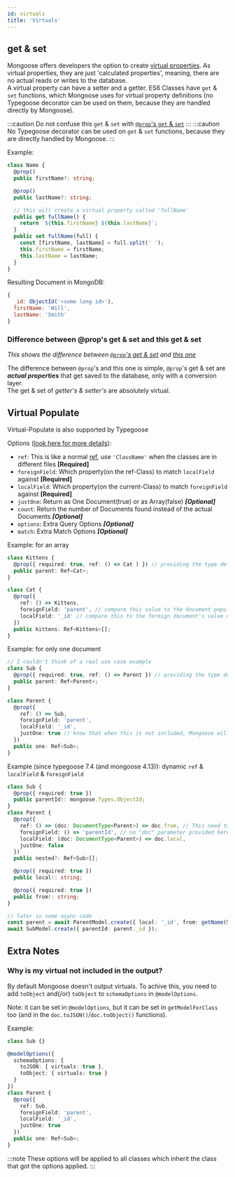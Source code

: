 ```yaml
---
id: virtuals
title: 'Virtuals'
---
```


## get & set

Mongoose offers developers the option to create [virtual properties](http://mongoosejs.com/docs/api.html#schema_Schema-virtual). As virtual properties, they are just 'calculated properties', meaning, there are no actual reads or writes to the database.<br/>
A virtual property can have a setter and a getter. ES6 Classes have `get` & `set` functions, which Mongoose uses for virtual property definitions (no Typegoose decorator can be used on them, because they are handled directly by Mongoose).

:::caution
Do not confuse this `get` & `set` with [`@prop`'s `get` & `set`](api/decorators/prop.md#get--set)
:::
:::caution
No Typegoose decorator can be used on `get` & `set` functions, because they are directly handled by Mongoose.
:::

Example:

```ts
class Name {
  @prop()
  public firstName?: string;

  @prop()
  public lastName?: string;

  // this will create a virtual property called 'fullName'
  public get fullName() {
    return `${this.firstName} ${this.lastName}`;
  }
  public set fullName(full) {
    const [firstName, lastName] = full.split(' ');
    this.firstName = firstName;
    this.lastName = lastName;
  }
}
```

Resulting Document in MongoDB:

```js
{
  _id: ObjectId('<some long id>'),
  firstName: 'Will',
  lastName: 'Smith'
}
```

### Difference between @prop's get & set and this get & set

*This shows the difference between [`@prop`'s get & set](./decorators/prop.md#get--set) and [this one](#get--set)*

The difference between `@prop`'s and this one is simple, `@prop`'s get & set are ***actual properties*** that get saved to the database, only with a conversion layer.  
The get & set of *getter's & setter's* are absolutely virtual.

## Virtual Populate

Virtual-Populate is also supported by Typegoose

Options ([look here for more details](https://mongoosejs.com/docs/api/schema.html#schema_Schema-virtual)):

- `ref`: This is like a normal [ref](https://typegoose.github.io/typegoose/docs/api/decorators/prop/#ref), use `'ClassName'` when the classes are in different files **[Required]**
- `foreignField`: Which property(on the ref-Class) to match `localField` against **[Required]**
- `localField`: Which property(on the current-Class) to match `foreignField` against **[Required]**
- `justOne`: Return as One Document(true) or as Array(false) ***[Optional]***
- `count`: Return the number of Documents found instead of the actual Documents ***[Optional]***
- `options`: Extra Query Options ***[Optional]***
- `match`: Extra Match Options ***[Optional]***

Example: for an array

```ts
class Kittens {
  @prop({ required: true, ref: () => Cat ) }) // providing the type deferred
  public parent: Ref<Cat>;
}

class Cat {
  @prop({
    ref: () => Kittens,
    foreignField: 'parent', // compare this value to the document populate is called on
    localField: '_id' // compare this to the foreign document's value defined in "foreignField"
  })
  public kittens: Ref<Kittens>[];
}
```

Example: for only one document

```ts
// I couldn't think of a real use case example
class Sub {
  @prop({ required: true, ref: () => Parent }) // providing the type deferred
  public parent: Ref<Parent>;
}

class Parent {
  @prop({
    ref: () => Sub,
    foreignField: 'parent',
    localField: '_id',
    justOne: true // know that when this is not included, Mongoose will return an array
  })
  public one: Ref<Sub>;
}
```

Example (since typegoose 7.4 (and mongoose 4.13)): dynamic `ref` & `localField` & `foreignField`

```ts
class Sub {
  @prop({ required: true })
  public parentId!: mongoose.Types.ObjectId;
}
class Parent {
  @prop({
    ref: () => (doc: DocumentType<Parent>) => doc.from, // This need to be written this way, because since typegoose "7.1", deferred function are supported
    foreignField: () => 'parentId', // no "doc" parameter provided here
    localField: (doc: DocumentType<Parent>) => doc.local,
    justOne: false
  })
  public nested?: Ref<Sub>[];

  @prop({ required: true })
  public local!: string;

  @prop({ required: true })
  public from!: string;
}

// later in some async code
const parent = await ParentModel.create({ local: '_id', from: getName(Sub) });
await SubModel.create({ parentId: parent._id });
```

## Extra Notes

### Why is my virtual not included in the output?

By default Mongoose doesn't output virtuals. To achive this, you need to add `toObject` and(/or) `toObject` to `schemaOptions` in `@modelOptions`.

Note: it can be set in `@modelOptions`, but it can be set in `getModelForClass` too (and in the `doc.toJSON()`/`doc.toObject()` functions).

Example:

```ts
class Sub {}

@modelOptions({
  schemaOptions: {
    toJSON: { virtuals: true },
    toObject: { virtuals: true }
  }
})
class Parent {
  @prop({
    ref: Sub,
    foreignField: 'parent',
    localField: '_id',
    justOne: true
  })
  public one: Ref<Sub>;
}
```

:::note
These options will be applied to all classes which inherit the class that got the options applied.
:::
